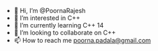 - 👋 Hi, I’m @PoornaRajesh
- 👀 I’m interested in C++
- 🌱 I’m currently learning C++ 14
- 💞️ I’m looking to collaborate on C++
- 📫 How to reach me poorna.padala@gmail.com

<!---
PoornaRajesh/PoornaRajesh is a ✨ special ✨ repository because its `README.md` (this file) appears on your GitHub profile.
You can click the Preview link to take a look at your changes.
--->
